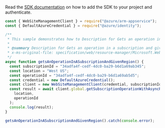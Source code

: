 Read the [SDK documentation](https://github.com/Azure/azure-sdk-for-js/blob/%40azure%2Farm-appservice_12.0.0/sdk/appservice/arm-appservice/README.md) on how to add the SDK to your project and authenticate.

```javascript
const { WebSiteManagementClient } = require("@azure/arm-appservice");
const { DefaultAzureCredential } = require("@azure/identity");

/**
 * This sample demonstrates how to Description for Gets an operation in a subscription and given region
 *
 * @summary Description for Gets an operation in a subscription and given region
 * x-ms-original-file: specification/web/resource-manager/Microsoft.Web/stable/2021-03-01/examples/GetSubscriptionOperationWithAsyncResponse.json
 */
async function getsAnOperationInASubscriptionAndGivenRegion() {
  const subscriptionId = "34adfa4f-cedf-4dc0-ba29-b6d1a69ab345";
  const location = "West US";
  const operationId = "34adfa4f-cedf-4dc0-ba29-b6d1a69ab5d5";
  const credential = new DefaultAzureCredential();
  const client = new WebSiteManagementClient(credential, subscriptionId);
  const result = await client.global.getSubscriptionOperationWithAsyncResponse(
    location,
    operationId
  );
  console.log(result);
}

getsAnOperationInASubscriptionAndGivenRegion().catch(console.error);
```
